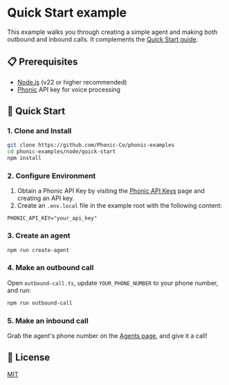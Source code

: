 # Quick Start example

This example walks you through creating a simple agent and making both outbound and inbound calls. It complements the [Quick Start guide](https://docs.phonic.co/guides/quick_start).

## 📋 Prerequisites

- [Node.js](https://nodejs.org) (v22 or higher recommended)
- [Phonic](https://phonic.co) API key for voice processing

## 🚀 Quick Start

### 1. Clone and Install

```bash
git clone https://github.com/Phonic-Co/phonic-examples
cd phonic-examples/node/quick-start
npm install
```

### 2. Configure Environment

1. Obtain a Phonic API Key by visiting the [Phonic API Keys](https://phonic.co/api-keys) page and creating an API key.
2. Create an `.env.local` file in the example root with the following content:
```dotenv
PHONIC_API_KEY="your_api_key"
```

### 3. Create an agent

```bash
npm run create-agent
```

### 4. Make an outbound call

Open `outbound-call.ts`, update `YOUR_PHONE_NUMBER` to your phone number, and run:

```bash
npm run outbound-call
```

### 5. Make an inbound call

Grab the agent's phone number on the [Agents page](https://phonic.co/agents), and give it a call!

## 📄 License

[MIT](../../LICENSE)
